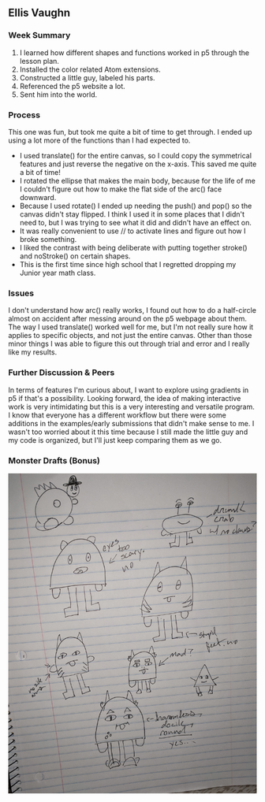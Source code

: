 ## Ellis Vaughn
### Week Summary
1. I learned how different shapes and functions worked in p5 through the lesson plan.
2. Installed the color related Atom extensions.
2. Constructed a little guy, labeled his parts.
3. Referenced the p5 website a lot.
4. Sent him into the world.

### Process
This one was fun, but took me quite a bit of time to get through. I ended up using a lot more of the functions than I had expected to.

- I used translate() for the entire canvas, so I could copy the symmetrical features and just reverse the negative on the x-axis. This saved me quite a bit of time!
- I rotated the ellipse that makes the main body, because for the life of me I couldn't figure out how to make the flat side of the arc() face downward.
- Because I used rotate() I ended up needing the push() and pop() so the canvas didn't stay flipped. I think I used it in some places that I didn't need to, but I was trying to see what it did and didn't have an effect on.
- It was really convenient to use // to activate lines and figure out how I broke something.
- I liked the contrast with being deliberate with putting together stroke() and noStroke() on certain shapes.
- This is the first time since high school that I regretted dropping my Junior year math class.



### Issues
I don't understand how arc() really works, I found out how to do a half-circle almost on accident after messing around on the p5 webpage about them. The way I used translate() worked well for me, but I'm not really sure how it applies to specific objects, and not just the entire canvas. Other than those minor things I was able to figure this out through trial and error and I really like my results.


### Further Discussion & Peers
In terms of features I'm curious about, I want to explore using gradients in p5 if that's a possibility. Looking forward, the idea of making interactive work is very intimidating but this is a very interesting and versatile program.
I know that everyone has a different workflow but there were some additions in the examples/early submissions that didn't make sense to me. I wasn't too worried about it this time because I still made the little guy and my code is organized, but I'll just keep comparing them as we go.

### Monster Drafts (Bonus)
![Little Guy Drafts](littleguydrafts.jpg)
